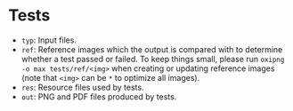 # Tests

- `typ`: Input files.
- `ref`: Reference images which the output is compared with to determine whether
         a test passed or failed. To keep things small, please run
         `oxipng -o max tests/ref/<img>` when creating or updating reference
         images (note that `<img>` can be `*` to optimize all images).
- `res`: Resource files used by tests.
- `out`: PNG and PDF files produced by tests.

